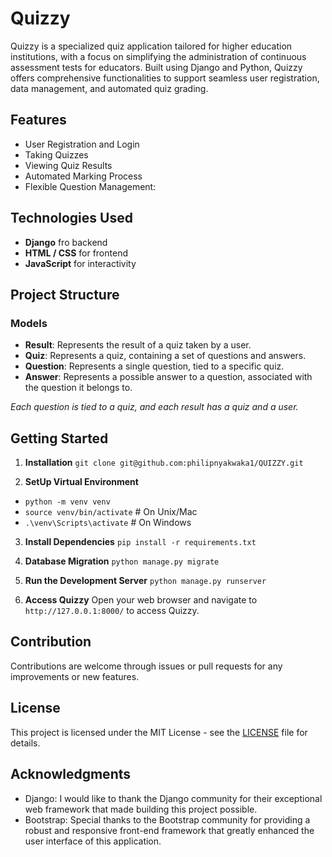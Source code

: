 # Quizzy

Quizzy is a specialized quiz application tailored for higher education institutions, with a focus on simplifying the administration of continuous assessment tests for educators. Built using Django and Python, Quizzy offers comprehensive functionalities to support seamless user registration, data management, and automated quiz grading.

## Features
- User Registration and Login
- Taking Quizzes
- Viewing Quiz Results
- Automated Marking Process
- Flexible Question Management:



## Technologies Used
- **Django** fro backend
- **HTML / CSS** for frontend
- **JavaScript** for interactivity

## Project Structure
### Models
- **Result**: Represents the result of a quiz taken by a user.
- **Quiz**: Represents a quiz, containing a set of questions and answers.
- **Question**: Represents a single question, tied to a specific quiz.
- **Answer**: Represents a possible answer to a question, associated with the question it belongs to.

*Each question is tied to a quiz, and each result has a quiz and a user.*


## Getting Started
1. **Installation**
`git clone git@github.com:philipnyakwaka1/QUIZZY.git`

2. **SetUp Virtual Environment**
- `python -m venv venv`
- `source venv/bin/activate`  # On Unix/Mac
- `.\venv\Scripts\activate`  # On Windows

3. **Install Dependencies**
`pip install -r requirements.txt`

4. **Database Migration**
`python manage.py migrate`

5. **Run the Development Server**
`python manage.py runserver`

6. **Access Quizzy**
Open your web browser and navigate to `http://127.0.0.1:8000/` to access Quizzy.

## Contribution
Contributions are welcome through issues or pull requests for any improvements or new features.

## License
This project is licensed under the MIT License - see the <a href='#'>LICENSE</a> file for details.

## Acknowledgments
- Django: I would like to thank the Django community for their exceptional web framework that made building this project possible.
- Bootstrap: Special thanks to the Bootstrap community for providing a robust and responsive front-end framework that greatly enhanced the user interface of this application.

